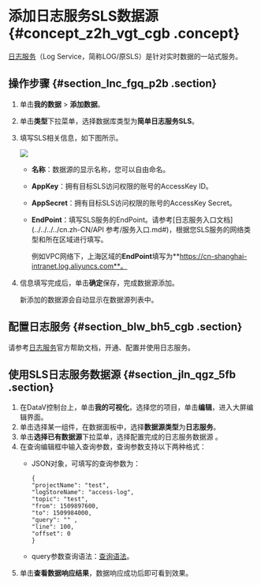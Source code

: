 # 添加日志服务SLS数据源 {#concept_z2h_vgt_cgb .concept}

[日志服务](../../../../cn.zh-CN/产品简介/什么是日志服务.md#)（Log Service，简称LOG/原SLS）是针对实时数据的一站式服务。

## 操作步骤 {#section_lnc_fgq_p2b .section}

1.  单击**我的数据** \> **添加数据**。
2.  单击**类型**下拉菜单，选择数据库类型为**简单日志服务SLS**。
3.  填写SLS相关信息，如下图所示。

    ![](http://static-aliyun-doc.oss-cn-hangzhou.aliyuncs.com/assets/img/79886/155599899734422_zh-CN.png)

    -   **名称**：数据源的显示名称，您可以自由命名。
    -   **AppKey**：拥有目标SLS访问权限的账号的AccessKey ID。
    -   **AppSecret**：拥有目标SLS访问权限的账号的AccessKey Secret。
    -   **EndPoint**：填写SLS服务的EndPoint。请参考[日志服务入口文档](../../../../cn.zh-CN/API 参考/服务入口.md#)，根据您SLS服务的网络类型和所在区域进行填写。

        例如VPC网络下，上海区域的**EndPoint**填写为**https://cn-shanghai-intranet.log.aliyuncs.com**。

4.  信息填写完成后，单击**确定**保存，完成数据源添加。

    新添加的数据源会自动显示在数据源列表中。


## 配置日志服务 {#section_blw_bh5_cgb .section}

请参考[日志服务](../../../../cn.zh-CN/产品简介/什么是日志服务.md#)官方帮助文档，开通、配置并使用日志服务。

## 使用SLS日志服务数据源 {#section_jln_qgz_5fb .section}

1.  在DataV控制台上，单击**我的可视化**，选择您的项目，单击**编辑**，进入大屏编辑界面。
2.  单击选择某一组件，在数据面板中，选择**数据源类型**为**日志服务**。
3.  单击**选择已有数据源**下拉菜单，选择配置完成的日志服务数据源 。
4.  在查询编辑框中输入查询参数，查询参数支持以下两种格式：
    -   JSON对象，可填写的查询参数为：

        ```
        {
        "projectName": "test",
        "logStoreName": "access-log",
        "topic": "test",
        "from": 1509897600,
        "to": 1509984000,
        "query": "" ,
        "line": 100,
        "offset": 0
        }
        ```

    -   query参数查询语法：[查询语法](../../../../cn.zh-CN/用户指南/查询与分析/查询语法与功能/查询语法.md#)。
5.  单击**查看数据响应结果**，数据响应成功后即可看到效果。

